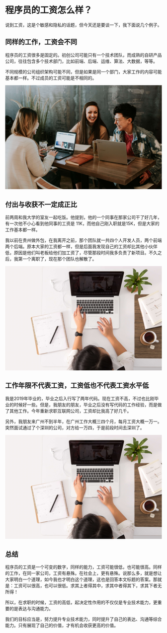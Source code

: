 # 程序员的工资怎么样？

说到工资，这是个敏感和隐私的话题，但今天还是要谈一下，我下面说几个例子。



## 同样的工作，工资会不同

程序员的工资很多是固定的。初创公司可能只有一个技术团队，而成熟的自研产品公司，往往包含多个技术部门，比如前端、后端、运维、算法、大数据，等等。


不同规模的公司组织架构可能不同，但是如果是同一个部门，大家工作的内容可能基本都一样。不过成员的工资可能是不相同的。


![211209-01.jpg](../img/211209-01.jpg)

## 付出与收获不一定成正比

前两周和我大学的室友一起吃饭。他提到，他的一个同事在那家公司干了好几年，有一次他不小心看到他同事的工资是 11K，而他自己刚入职就是15K，但是大家的工作基本都一样。


我以前在贵州做外包，在我离开之前，那个团队就一共四个人开发人员，两个前端两个后端。原本大家的工资都一样，但是后面我发现自己的工资却比其他小伙伴低，原因是他们叫老板给他们加工资了，尽管那段时间我多负责了新项目。不久之后，我第一个离职了，现在那个团队也解散了。


![211209-02.jpg](../img/211209-02.jpg)

## 工作年限不代表工资，工资低也不代表工资水平低

我是2019年毕业的，毕业之后入行写了两年代码。现在工资不高，不过也比刚毕业的时候好一些。但是，我朋友的朋友，毕业之后没有写代码的工作经验，而是做了其他工作。今年重新求职互联网公司，工资却比我高了好几千。

另外，我朋友来广州不到半年，在广州工作大概三四个月，每月工资大概一万一。突然面试通过了个深圳的公司，对方给一万四，于是前段时间去深圳了。


![211209-02.jpg](../img/211209-02.jpg)

## 总结

程序员的工资是一个可变的数字，同样的能力，工资可能很低，也可能很高。同样的工作，在同一家公司，工资有悬殊。在社会上，更有悬殊。说那么多，就是想让大家明白一个道理，如今我也才明白这个道理，这也是回答本文标题的答案。那就是：工资可以很高，也可以很低。求其上者得其中，求其中者得其下，求其下者无所得！

所以，在求职的时候，工资的高低，起决定性作用的不仅仅是专业技术能力，更重要的是表达与沟通能力。

我们的目标应当是，努力提升专业技术能力，同时提升了自己的表达、沟通等综合能力。只有展现了自己的价值，才有机会收获更高的价值。




